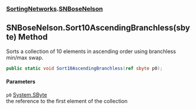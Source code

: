 ### [SortingNetworks](SortingNetworks.md 'SortingNetworks').[SNBoseNelson](SortingNetworks_SNBoseNelson.md 'SortingNetworks.SNBoseNelson')
## SNBoseNelson.Sort10AscendingBranchless(sbyte) Method
Sorts a collection of 10 elements in ascending order using branchless min/max swap.  
```csharp
public static void Sort10AscendingBranchless(ref sbyte p0);
```
#### Parameters
<a name='SortingNetworks_SNBoseNelson_Sort10AscendingBranchless(sbyte)_p0'></a>
`p0` [System.SByte](https://docs.microsoft.com/en-us/dotnet/api/System.SByte 'System.SByte')  
the reference to the first element of the collection
  
